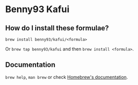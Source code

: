 # Benny93 Kafui

## How do I install these formulae?

`brew install benny93/kafui/<formula>`

Or `brew tap benny93/kafui` and then `brew install <formula>`.

## Documentation

`brew help`, `man brew` or check [Homebrew's documentation](https://docs.brew.sh).
